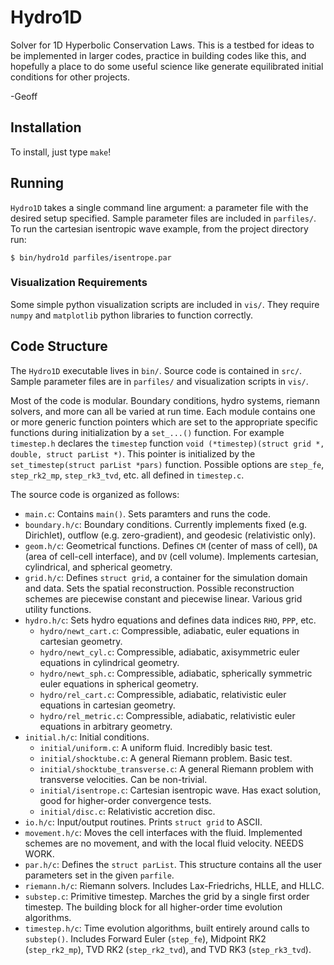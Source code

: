 # Hydro1D #

Solver for 1D Hyperbolic Conservation Laws.  This is a testbed for ideas to be
implemented in larger codes, practice in building codes like this, and
hopefully a place to do some useful science like generate equilibrated initial
conditions for other projects.

-Geoff

## Installation ##

To install, just type `make`!

## Running ##

`Hydro1D` takes a single command line argument: a parameter file with the
desired setup specified. Sample parameter files are included in `parfiles/`.
To run the cartesian isentropic wave example, from the project directory run:

    $ bin/hydro1d parfiles/isentrope.par

### Visualization Requirements ###

Some simple python visualization scripts are included in `vis/`. They require
`numpy` and `matplotlib` python libraries to function correctly.

## Code Structure ##

The `Hydro1D` executable lives in `bin/`. Source code is contained in `src/`.
Sample parameter files are in `parfiles/` and visualization scripts in `vis/`.

Most of the code is modular. Boundary conditions, hydro systems, riemann solvers,
and more can all be varied at run time. Each module contains one or more
generic function pointers which are set to the appropriate specific functions
during initialization by a `set_...()` function.  For example `timestep.h`
declares the `timestep` function `void (*timestep)(struct grid *, double, struct parList *)`.  This pointer is initialized by the 
`set_timestep(struct parList *pars)` function.  Possible options are `step_fe`,
`step_rk2_mp`, `step_rk3_tvd`, etc. all defined in `timestep.c`.

The source code is organized as follows:

* `main.c`: Contains `main()`. Sets paramters and runs the code.
* `boundary.h/c`: Boundary conditions.  Currently implements fixed
    (e.g. Dirichlet), outflow (e.g. zero-gradient), and geodesic (relativistic
    only). 
* `geom.h/c`: Geometrical functions. Defines `CM` (center of mass of cell), `DA`
    (area of cell-cell interface), and `DV` (cell volume). Implements cartesian,
    cylindrical, and spherical geometry.
* `grid.h/c`: Defines `struct grid`, a container for the simulation domain and
    data. Sets the spatial reconstruction. Possible reconstruction schemes
    are piecewise constant and piecewise linear. Various grid utility functions.
* `hydro.h/c`: Sets hydro equations and defines data indices `RHO`, `PPP`, etc.
    * `hydro/newt_cart.c`: Compressible, adiabatic, euler equations in cartesian
        geometry.
    * `hydro/newt_cyl.c`: Compressible, adiabatic, axisymmetric euler equations
        in cylindrical geometry.
    * `hydro/newt_sph.c`: Compressible, adiabatic, spherically symmetric euler
        equations in spherical geometry.
    * `hydro/rel_cart.c`: Compressible, adiabatic, relativistic euler equations
        in cartesian geometry.
    * `hydro/rel_metric.c`: Compressible, adiabatic, relativistic euler equations
        in arbitrary geometry.
* `initial.h/c`: Initial conditions.
    * `initial/uniform.c`: A uniform fluid. Incredibly basic test.
    * `initial/shocktube.c`: A general Riemann problem. Basic test.
    * `initial/shocktube_transverse.c`: A general Riemann problem with transverse
        velocities. Can be non-trivial.
    * `initial/isentrope.c`: Cartesian isentropic wave. Has exact solution, good
        for higher-order convergence tests.
    * `initial/disc.c`: Relativistic accretion disc.
* `io.h/c`: Input/output routines. Prints `struct grid` to ASCII.
* `movement.h/c`: Moves the cell interfaces with the fluid. Implemented schemes
    are no movement, and with the local fluid velocity. NEEDS WORK.
* `par.h/c`: Defines the `struct parList`. This structure contains all the user
    parameters set in the given `parfile`.
* `riemann.h/c`: Riemann solvers. Includes Lax-Friedrichs, HLLE, and HLLC.
* `substep.c`: Primitive timestep. Marches the grid by a single first order
    timestep. The building block for all higher-order time evolution algorithms.
* `timestep.h/c`: Time evolution algorithms, built entirely around calls to
    `substep()`.  Includes Forward Euler (`step_fe`), Midpoint RK2
    (`step_rk2_mp`), TVD RK2 (`step_rk2_tvd`), and TVD RK3 (`step_rk3_tvd`).







